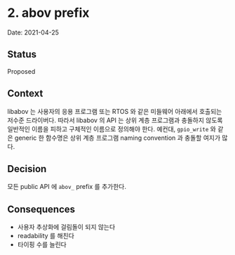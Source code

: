 # 2. abov prefix

Date: 2021-04-25

## Status

Proposed

## Context

libabov 는 사용자의 응용 프로그램 또는 RTOS 와 같은 미들웨어 아래에서 호출되는
저수준 드라이버다. 따라서 libabov 의 API 는 상위 계층 프로그램과 충돌하지 않도록
일반적인 이름을 피하고 구체적인 이름으로 정의해야 한다. 예컨대, `gpio_write` 와
같은 generic 한 함수명은 상위 계층 프로그램 naming convention 과 충돌할 여지가
많다.

## Decision

모든 public API 에 `abov_` prefix 를 추가한다.

## Consequences

- 사용자 추상화에 걸림돌이 되지 않는다
- readability 를 해친다
- 타이핑 수를 늘린다
